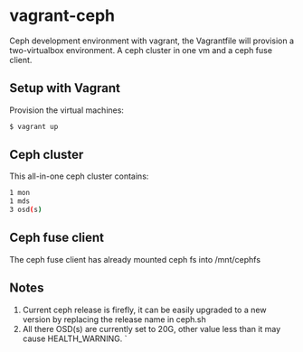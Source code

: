 vagrant-ceph
============

Ceph development environment with vagrant, the Vagrantfile will provision a two-virtualbox environment. A ceph cluster in one vm and a ceph fuse client.

## Setup with Vagrant
Provision the virtual machines:
```bash
$ vagrant up
```

## Ceph cluster
This all-in-one ceph cluster contains:
```bash
1 mon
1 mds
3 osd(s)
```

## Ceph fuse client
The ceph fuse client has already mounted ceph fs into /mnt/cephfs

## Notes
1. Current ceph release is firefly, it can be easily upgraded to a new version by replacing the release name in ceph.sh
2. All there OSD(s) are currently set to 20G, other value less than it may cause HEALTH_WARNING.
`
